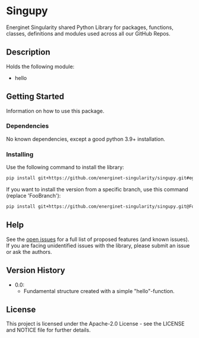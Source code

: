 # Singupy

Energinet Singularity shared Python Library for packages, functions, classes, definitions and modules used across all our GitHub Repos.

## Description

Holds the following module:
* hello

## Getting Started

Information on how to use this package.

### Dependencies

No known dependencies, except a good python 3.9+ installation.

### Installing

Use the following command to install the library:
````bash
pip install git+https://github.com/energinet-singularity/singupy.git#egg=singupy
````

If you want to install the version from a specific branch, use this command (replace 'FooBranch'):

````bash
pip install git+https://github.com/energinet-singularity/singupy.git@FooBranch#egg=singupy
````

## Help

See the [open issues](https://github.com/energinet-singularity/singupy/issues) for a full list of proposed features (and known issues).
If you are facing unidentified issues with the library, please submit an issue or ask the authors.

## Version History

* 0.0:
    * Fundamental structure created with a simple "hello"-function.

## License

This project is licensed under the Apache-2.0 License - see the LICENSE and NOTICE file for further details.
